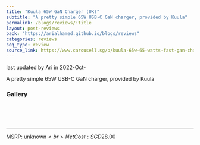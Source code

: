 ```yaml
---
title: "Kuula 65W GaN Charger (UK)"
subtitle: "A pretty simple 65W USB-C GaN charger, provided by Kuula"
permalink: /blogs/reviews/:title
layout: post-reviews
back: "https://arialhamed.github.io/blogs/reviews"
categories: reviews
seq_type: review
source_link: https://www.carousell.sg/p/kuula-65w-65-watts-fast-gan-charger-usb-type-c-mobile-iphone-android-charger-1167314435/
---
```


<span class="timestamp">last updated by Ari in 2022-Oct-</span>

A pretty simple 65W USB-C GaN charger, provided by Kuula

### Gallery

<br><br><br><hr>
MSRP: unknown$<br>
Net Cost: SGD$28.00